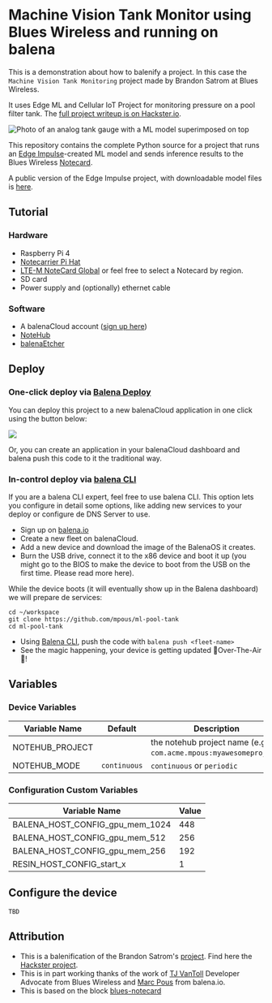 # Machine Vision Tank Monitor using Blues Wireless and running on balena

This is a demonstration about how to balenify a project. In this case the `Machine Vision Tank Monitoring` project made by Brandon Satrom at Blues Wireless.

It uses Edge ML and Cellular IoT Project for monitoring pressure on a pool filter tank. The [full project writeup is on Hackster.io](https://www.hackster.io/brandonsatrom/monitor-the-analog-world-with-tinyml-fd59c4).

![Photo of an analog tank gauge with a ML model superimposed on top](assets/TankEdited.png)

This repository contains the complete Python source for a project that runs an [Edge Impulse](https://edgeimpulse.com)-created ML model and sends inference results to the Blues Wireless [Notecard](https://blues.io/products).

A public version of the Edge Impulse project, with downloadable model files is [here](https://studio.edgeimpulse.com/public/29302/latest).

## Tutorial

### Hardware

* Raspberry Pi 4
* [Notecarrier Pi Hat](https://shop.blues.io/products/carr-pi)
* [LTE-M NoteCard Global](https://shop.blues.io/products/note-nbgl-500) or feel free to select a Notecard by region.
* SD card
* Power supply and (optionally) ethernet cable

### Software

* A balenaCloud account ([sign up here](https://dashboard.balena-cloud.com/))
* [NoteHub](https://notehub.io/)
* [balenaEtcher](https://balena.io/etcher)


## Deploy

### One-click deploy via [Balena Deploy](https://www.balena.io/docs/learn/deploy/deploy-with-balena-button/)

You can deploy this project to a new balenaCloud application in one click using the button below:

[![](https://balena.io/deploy.svg)](https://dashboard.balena-cloud.com/deploy?repoUrl=https://github.com/mpous/ml-pool-tank)

Or, you can create an application in your balenaCloud dashboard and balena push this code to it the traditional way.

### In-control deploy via [balena CLI](https://www.balena.io/docs/reference/balena-cli/)

If you are a balena CLI expert, feel free to use balena CLI. This option lets you configure in detail some options, like adding new services to your deploy or configure de DNS Server to use.

- Sign up on [balena.io](https://dashboard.balena.io/signup)
- Create a new fleet on balenaCloud.
- Add a new device and download the image of the BalenaOS it creates.
- Burn the USB drive, connect it to the x86 device and boot it up (you might go to the BIOS to make the device to boot from the USB on the first time. Please read more here).

While the device boots (it will eventually show up in the Balena dashboard) we will prepare de services:

```
cd ~/workspace
git clone https://github.com/mpous/ml-pool-tank
cd ml-pool-tank
```

- Using [Balena CLI](https://www.balena.io/docs/reference/cli/), push the code with `balena push <fleet-name>`
- See the magic happening, your device is getting updated 🌟Over-The-Air🌟!


## Variables

### Device Variables

Variable Name | Default | Description
------------ | ------------- | -------------
NOTEHUB_PROJECT |  | the notehub project name (e.g. `com.acme.mpous:myawesomeproject`)
NOTEHUB_MODE | `continuous` | `continuous` or `periodic`



### Configuration Custom Variables

Variable Name | Value 
------------ | -------------
BALENA_HOST_CONFIG_gpu_mem_1024 | 448
BALENA_HOST_CONFIG_gpu_mem_512 | 256
BALENA_HOST_CONFIG_gpu_mem_256 | 192
RESIN_HOST_CONFIG_start_x | 1 


## Configure the device

`TBD`


## Attribution

- This is a balenification of the Brandon Satrom's [project](https://github.com/bsatrom/ml-pool-tank). Find here the [Hackster project](https://www.hackster.io/brandonsatrom/monitor-the-analog-world-with-tinyml-fd59c4).
- This is in part working thanks of the work of [TJ VanToll](https://github.com/tjvantoll/) Developer Advocate from Blues Wireless and [Marc Pous](https://github.com/mpous) from balena.io.
- This is based on the block [blues-notecard](https://github.com/tjvantoll/balena-notecard)
